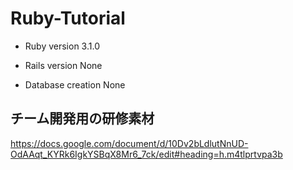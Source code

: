 # Ruby-Tutorial

* Ruby version 3.1.0

* Rails version None

* Database creation None

## チーム開発用の研修素材
https://docs.google.com/document/d/10Dv2bLdlutNnUD-OdAAqt_KYRk6IgkYSBqX8Mr6_7ck/edit#heading=h.m4tlprtvpa3b
